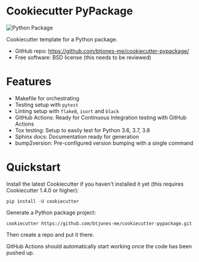 # Cookiecutter PyPackage

![Python Package](https://github.com/btjones-me/cookiecutter-pypackage/workflows/Python%20package/badge.svg)

Cookiecutter template for a Python package.

* GitHub repo: https://github.com/btjones-me/cookiecutter-pypackage/
* Free software: BSD license (this needs to be reviewed)

# Features

* Makefile for orchestrating
* Testing setup with `pytest`
* Linting setup with `flake8`, `isort` and `black`
* GitHub Actions: Ready for Continuous Integration testing with GitHub Actions
* Tox testing: Setup to easily test for Python 3.6, 3.7, 3.8
* Sphinx docs: Documentation ready for generation
* bump2version: Pre-configured version bumping with a single command

# Quickstart

Install the latest Cookiecutter if you haven't installed it yet (this requires
Cookiecutter 1.4.0 or higher):
```
pip install -U cookiecutter
```
Generate a Python package project:
```
cookiecutter https://github.com/btjones-me/cookiecutter-pypackage.git
```
Then create a repo and put it there.

GitHub Actions should automatically start working once the code has been pushed up.
